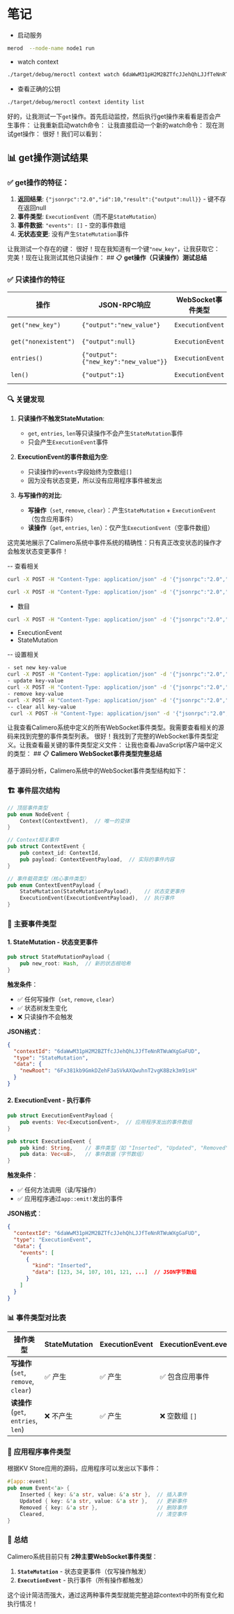 # 笔记

- 启动服务

```bash
merod  --node-name node1 run
```

- watch context
```bash
./target/debug/meroctl context watch 6daWwM31pH2M2BZTfcJJehQhLJJfTeNnRTWuWXgGaFUD
```

- 查看正确的公钥
```bash
./target/debug/meroctl context identity list 
```

好的，让我测试一下`get`操作。首先启动监控，然后执行get操作来看看是否会产生事件： 让我重新启动watch命令： 让我直接启动一个新的watch命令： 现在测试get操作： 很好！我们可以看到：

## 📊 **get操作测试结果**

### ✅ **get操作的特征**：
1. **返回结果**: `{"jsonrpc":"2.0","id":10,"result":{"output":null}}` - 键不存在返回null
2. **事件类型**: `ExecutionEvent`（而不是`StateMutation`）
3. **事件数据**: `"events": []` - 空的事件数组
4. **无状态变更**: 没有产生`StateMutation`事件

让我测试一个存在的键： 很好！现在我知道有一个键`"new_key"`，让我获取它： 完美！现在让我测试其他只读操作： ## 📋 **get操作（只读操作）测试总结**

### ✅ **只读操作的特征**

| 操作 | JSON-RPC响应 | WebSocket事件类型 | 事件数据 | StateMutation |
|------|-------------|-----------------|---------|---------------|
| `get("new_key")` | `{"output":"new_value"}` | `ExecutionEvent` | `"events": []` | ❌ 无 |
| `get("nonexistent")` | `{"output":null}` | `ExecutionEvent` | `"events": []` | ❌ 无 |
| `entries()` | `{"output":{"new_key":"new_value"}}` | `ExecutionEvent` | `"events": []` | ❌ 无 |
| `len()` | `{"output":1}` | `ExecutionEvent` | `"events": []` | ❌ 无 |

### 🔍 **关键发现**

1. **只读操作不触发StateMutation**:
    - `get`, `entries`, `len`等只读操作不会产生`StateMutation`事件
    - 只会产生`ExecutionEvent`事件

2. **ExecutionEvent的事件数组为空**:
    - 只读操作的`events`字段始终为空数组`[]`
    - 因为没有状态变更，所以没有应用程序事件被发出

3. **与写操作的对比**:
    - **写操作**（`set`, `remove`, `clear`）：产生`StateMutation` + `ExecutionEvent`（包含应用事件）
    - **读操作**（`get`, `entries`, `len`）：仅产生`ExecutionEvent`（空事件数组）

这完美地展示了Calimero系统中事件系统的精确性：只有真正改变状态的操作才会触发状态变更事件！

-- 查看相关
```bash
curl -X POST -H "Content-Type: application/json" -d '{"jsonrpc":"2.0","method":"execute","params":{"contextId":"6daWwM31pH2M2BZTfcJJehQhLJJfTeNnRTWuWXgGaFUD","method":"get","argsJson":["new_key"],"executorPublicKey":"3pNBJqiG5Hzu7mLg8MN2a2Qj6jNfo5NvzcBmXCmniu95"},"id":1}' http://localhost:2528/jsonrpc

curl -X POST -H "Content-Type: application/json" -d '{"jsonrpc":"2.0","method":"execute","params":{"contextId":"6daWwM31pH2M2BZTfcJJehQhLJJfTeNnRTWuWXgGaFUD","method":"get","argsJson":["new_key"],"executorPublicKey":"3pNBJqiG5Hzu7mLg8MN2a2Qj6jNfo5NvzcBmXCmniu95"},"id":12}' http://localhost:2528/jsonrpc
```

- 数目
```bash
curl -X POST -H "Content-Type: application/json" -d '{"jsonrpc":"2.0","method":"execute","params":{"contextId":"6daWwM31pH2M2BZTfcJJehQhLJJfTeNnRTWuWXgGaFUD","method":"len","argsJson":[],"executorPublicKey":"3pNBJqiG5Hzu7mLg8MN2a2Qj6jNfo5NvzcBmXCmniu95"},"id":13}' http://localhost:2528/jsonrpc
```

- ExecutionEvent
- StateMutation

-- 设置相关
```bash
- set new key-value
curl -X POST -H "Content-Type: application/json" -d '{"jsonrpc":"2.0","method":"execute","params":{"contextId":"6daWwM31pH2M2BZTfcJJehQhLJJfTeNnRTWuWXgGaFUD","method":"set","argsJson":["new_key","new_value"],"executorPublicKey":"3pNBJqiG5Hzu7mLg8MN2a2Qj6jNfo5NvzcBmXCmniu95"},"id":3}' http://localhost:2528/jsonrpc
- update key-value
curl -X POST -H "Content-Type: application/json" -d '{"jsonrpc":"2.0","method":"execute","params":{"contextId":"6daWwM31pH2M2BZTfcJJehQhLJJfTeNnRTWuWXgGaFUD","method":"set","argsJson":["new_key","updated_value"],"executorPublicKey":"3pNBJqiG5Hzu7mLg8MN2a2Qj6jNfo5NvzcBmXCmniu95"},"id":4}' http://localhost:2528/jsonrpc
- remove key-value
curl -X POST -H "Content-Type: application/json" -d '{"jsonrpc":"2.0","method":"execute","params":{"contextId":"6daWwM31pH2M2BZTfcJJehQhLJJfTeNnRTWuWXgGaFUD","method":"remove","argsJson":["new_key"],"executorPublicKey":"3pNBJqiG5Hzu7mLg8MN2a2Qj6jNfo5NvzcBmXCmniu95"},"id":5}' http://localhost:2528/jsonrpc
-- clear all key-value
 curl -X POST -H "Content-Type: application/json" -d '{"jsonrpc":"2.0","method":"execute","params":{"contextId":"6daWwM31pH2M2BZTfcJJehQhLJJfTeNnRTWuWXgGaFUD","method":"clear","argsJson":[],"executorPublicKey":"3pNBJqiG5Hzu7mLg8MN2a2Qj6jNfo5NvzcBmXCmniu95"},"id":3}' 
```



让我查看Calimero系统中定义的所有WebSocket事件类型。我需要查看相关的源码来找到完整的事件类型列表。 很好！我找到了完整的WebSocket事件类型定义。让我查看最关键的事件类型定义文件： 让我也查看JavaScript客户端中定义的类型： ## 📋 **Calimero WebSocket事件类型完整总结**

基于源码分析，Calimero系统中的WebSocket事件类型结构如下：

### 🏗️ **事件层次结构**

```rust
// 顶层事件类型
pub enum NodeEvent {
    Context(ContextEvent),  // 唯一的变体
}

// Context相关事件
pub struct ContextEvent {
    pub context_id: ContextId,
    pub payload: ContextEventPayload,  // 实际的事件内容
}

// 事件载荷类型（核心事件类型）
pub enum ContextEventPayload {
    StateMutation(StateMutationPayload),    // 状态变更事件
    ExecutionEvent(ExecutionEventPayload),  // 执行事件
}
```

### 🎯 **主要事件类型**

#### **1. StateMutation** - 状态变更事件
```rust
pub struct StateMutationPayload {
    pub new_root: Hash,  // 新的状态根哈希
}
```

**触发条件**：
- ✅ 任何写操作（`set`, `remove`, `clear`）
- ✅ 状态树发生变化
- ❌ 只读操作不会触发

**JSON格式**：
```json
{
  "contextId": "6daWwM31pH2M2BZTfcJJehQhLJJfTeNnRTWuWXgGaFUD",
  "type": "StateMutation",
  "data": {
    "newRoot": "6Fx381kb9GmkDZehF3aSVkAXQwuhnT2vgK8Bzk3m91sH"
  }
}
```

#### **2. ExecutionEvent** - 执行事件
```rust
pub struct ExecutionEventPayload {
    pub events: Vec<ExecutionEvent>,  // 应用程序发出的事件数组
}

pub struct ExecutionEvent {
    pub kind: String,    // 事件类型（如 "Inserted", "Updated", "Removed"）
    pub data: Vec<u8>,   // 事件数据（字节数组）
}
```

**触发条件**：
- ✅ 任何方法调用（读/写操作）
- ✅ 应用程序通过`app::emit!`发出的事件

**JSON格式**：
```json
{
  "contextId": "6daWwM31pH2M2BZTfcJJehQhLJJfTeNnRTWuWXgGaFUD",
  "type": "ExecutionEvent", 
  "data": {
    "events": [
      {
        "kind": "Inserted",
        "data": [123, 34, 107, 101, 121, ...]  // JSON字节数组
      }
    ]
  }
}
```

### 📊 **事件类型对比表**

| 操作类型 | StateMutation | ExecutionEvent | ExecutionEvent.events |
|---------|---------------|----------------|----------------------|
| **写操作** (`set`, `remove`, `clear`) | ✅ 产生 | ✅ 产生 | ✅ 包含应用事件 |
| **读操作** (`get`, `entries`, `len`) | ❌ 不产生 | ✅ 产生 | ❌ 空数组 `[]` |

### 🔧 **应用程序事件类型**

根据KV Store应用的源码，应用程序可以发出以下事件：

```rust
#[app::event]
pub enum Event<'a> {
    Inserted { key: &'a str, value: &'a str },  // 插入事件
    Updated { key: &'a str, value: &'a str },   // 更新事件
    Removed { key: &'a str },                   // 删除事件
    Cleared,                                    // 清空事件
}
```

### 🌟 **总结**

Calimero系统目前只有 **2种主要WebSocket事件类型**：

1. **`StateMutation`** - 状态变更事件（仅写操作触发）
2. **`ExecutionEvent`** - 执行事件（所有操作都触发）

这个设计简洁而强大，通过这两种事件类型就能完整追踪context中的所有变化和执行情况！